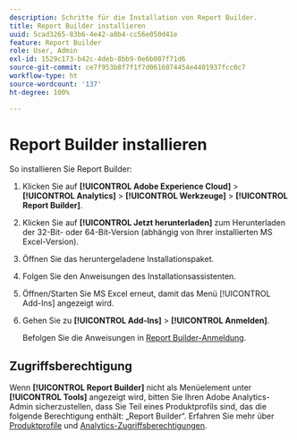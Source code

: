 ```yaml
---
description: Schritte für die Installation von Report Builder.
title: Report Builder installieren
uuid: 5cad3265-83b6-4e42-a8b4-cc56e050d41e
feature: Report Builder
role: User, Admin
exl-id: 1529c173-b42c-4deb-8bb9-0e6b007f71d6
source-git-commit: ce7f953b8f7f1f7d0616074454e4401937fcc0c7
workflow-type: ht
source-wordcount: '137'
ht-degree: 100%

---
```


# Report Builder installieren

So installieren Sie Report Builder:

1. Klicken Sie auf **[!UICONTROL Adobe Experience Cloud]** > **[!UICONTROL Analytics]** > **[!UICONTROL Werkzeuge]** > **[!UICONTROL Report Builder]**.
1. Klicken Sie auf **[!UICONTROL Jetzt herunterladen]** zum Herunterladen der 32-Bit- oder 64-Bit-Version (abhängig von Ihrer installierten MS Excel-Version).
1. Öffnen Sie das heruntergeladene Installationspaket.
1. Folgen Sie den Anweisungen des Installationsassistenten.
1. Öffnen/Starten Sie MS Excel erneut, damit das Menü [!UICONTROL Add-Ins] angezeigt wird.
1. Gehen Sie zu **[!UICONTROL Add-Ins]** > **[!UICONTROL Anmelden]**.

   Befolgen Sie die Anweisungen in [Report Builder-Anmeldung](/help/analyze/report-builder/setup/login.md).

## Zugriffsberechtigung

Wenn **[!UICONTROL Report Builder]** nicht als Menüelement unter **[!UICONTROL Tools]** angezeigt wird, bitten Sie Ihren Adobe Analytics-Admin sicherzustellen, dass Sie Teil eines Produktprofils sind, das die folgende Berechtigung enthält: „Report Builder“. Erfahren Sie mehr über [Produktprofile](https://experienceleague.adobe.com/docs/analytics/admin/admin-console/permissions/product-profile.html?lang=de) und [Analytics-Zugriffsberechtigungen](https://experienceleague.adobe.com/docs/analytics/admin/admin-console/permissions/analytics-tools.html?lang=de).
